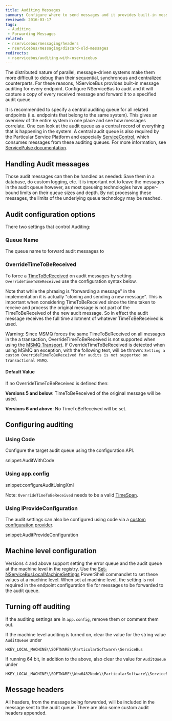```yaml
---
title: Auditing Messages
summary: Configure where to send messages and it provides built-in message auditing for every endpoint.
reviewed: 2016-03-17
tags:
 - Auditing
 - Forwarding Messages
related:
 - nservicebus/messaging/headers
 - nservicebus/messaging/discard-old-messages
redirects:
 - nservicebus/auditing-with-nservicebus
---
```


The distributed nature of parallel, message-driven systems make them more difficult to debug than their sequential, synchronous and centralized counterparts. For these reasons, NServiceBus provides built-in message auditing for every endpoint. Configure NServiceBus to audit and it will capture a copy of every received message and forward it to a specified audit queue.

It is recommended to specify a central auditing queue for all related endpoints (i.e. endpoints that belong to the same system). This gives an overview of the entire system in one place and see how messages correlate. One can look at the audit queue as a central record of everything that is happening in the system. A central audit queue is also required by the Particular Service Platform and especially [ServiceControl](/servicecontrol), which consumes messages from these auditing queues. For more information, see [ServicePulse documentation](/servicepulse/).


## Handling Audit messages

Those audit messages can then be handled as needed: Save them in a database, do custom logging, etc. It is important not to leave the messages in the audit queue however, as most queueing technologies have upper-bound limits on their queue sizes and depth. By not processing these messages, the limits of the underlying queue technology may be reached.


## Audit configuration options

There two settings that control Auditing:


### Queue Name

The queue name to forward audit messages to


### OverrideTimeToBeReceived

To force a [TimeToBeReceived](/nservicebus/messaging/discard-old-messages.md) on audit messages by setting `OverrideTimeToBeReceived` use the configuration syntax below.

Note that while the phrasing is "forwarding a message" in the implementation it is actually "cloning and sending a new message". This is important when considering TimeToBeReceived since the time taken to receive and process the original message is not part of the TimeToBeReceived of the new audit message. So in effect the audit message receives the full time allotment of whatever TimeToBeReceived is used.

Warning: Since MSMQ forces the same TimeToBeReceived on all messages in the a transaction, OverrideTimeToBeReceived is not supported when using the [MSMQ Transport](/nservicebus/msmq/). If OverrideTimeToBeReceived is detected when using MSMQ an exception, with the following text, will be thrown: `Setting a custom OverrideTimeToBeReceived for audits is not supported on transactional MSMQ`.


#### Default Value

If no OverrideTimeToBeReceived is defined then:

**Versions 5 and below**: TimeToBeReceived of the original message will be used.

**Versions 6 and above**: No TimeToBeReceived will be set.


## Configuring auditing


### Using Code

Configure the target audit queue using the configuration API.

snippet:AuditWithCode


### Using app.config

snippet:configureAuditUsingXml

Note: `OverrideTimeToBeReceived` needs to be a valid [TimeSpan](https://msdn.microsoft.com/en-us/library/system.timespan.aspx).


### Using IProvideConfiguration

The audit settings can also be configured using code via a [custom configuration provider](/nservicebus/hosting/custom-configuration-providers.md).

snippet:AuditProvideConfiguration


## Machine level configuration

Versions 4 and above support setting the error queue and the audit queue at the machine level in the registry. Use the [Set-NServiceBusLocalMachineSettings](management-using-powershell.md) PowerShell commandlet to set these values at a machine level. When set at machine level, the setting is not required in the endpoint configuration file for messages to be forwarded to the audit queue.


## Turning off auditing

If the auditing settings are in `app.config`, remove them or comment them out.

If the machine level auditing is turned on, clear the value for the string value `AuditQueue` under

    HKEY_LOCAL_MACHINE\\SOFTWARE\\ParticularSoftware\\ServiceBus

If running 64 bit, in addition to the above, also clear the value for `AuditQueue` under

    HKEY_LOCAL_MACHINE\\SOFTWARE\\Wow6432Node\\ParticularSoftware\\ServiceBus


## Message headers

All headers, from the message being forwarded, will be included in the message sent to the audit queue. There are also some custom audit headers appended.